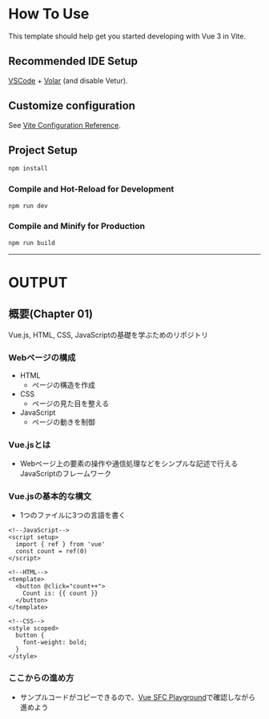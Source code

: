 # How To Use

This template should help get you started developing with Vue 3 in Vite.

## Recommended IDE Setup

[VSCode](https://code.visualstudio.com/) + [Volar](https://marketplace.visualstudio.com/items?itemName=Vue.volar) (and disable Vetur).

## Customize configuration

See [Vite Configuration Reference](https://vitejs.dev/config/).

## Project Setup

```sh
npm install
```

### Compile and Hot-Reload for Development

```sh
npm run dev
```

### Compile and Minify for Production

```sh
npm run build
```
---

# OUTPUT
## 概要(Chapter 01)
Vue.js, HTML, CSS, JavaScriptの基礎を学ぶためのリポジトリ

### Webページの構成
- HTML
  - ページの構造を作成
- CSS
    - ページの見た目を整える
- JavaScript
    - ページの動きを制御

### Vue.jsとは
- Webページ上の要素の操作や通信処理などをシンプルな記述で行えるJavaScriptのフレームワーク

### Vue.jsの基本的な構文
- 1つのファイルに3つの言語を書く

```vue
<!--JavaScript-->
<script setup>
  import { ref } from 'vue'
  const count = ref(0)
</script> 

<!--HTML-->
<template>
  <button @click="count++">
    Count is: {{ count }}
  </button>
</template>

<!--CSS-->
<style scoped>
  button {
    font-weight: bold;
  }
</style>
```
### ここからの進め方
- サンプルコードがコピーできるので、[Vue SFC Playground](https://play.vuejs.org/#eNp9kUFLwzAUx79KfJcqzA3R0+gGKgP1oKKCl1xG99ZlpklIXmah9Lv7krLqQXbr+//+L/2l7eDWuekhIsyhDJVXjkRAim4pjWqc9SQ64XErerH1thEFVwtppKmsCSSaUItF4ufFA2ptxaf1enNWXEhTzobj+CAeCBun14Q8CVHurpZdl5f7vpzxlFNlXCRxuGzsBvVCAnMJjMrZuA0ToMCv3qp6ug/WsHWXdiVUtnFKo39xpFhNwlxkktiazb6fckY+4uSYVzusvv7J96FNmYRXjwH9ASWMjNa+Rhrw6v0ZW34eIZtHze0T8A2D1TE5DrW7aDas/aeXbR/zt1em/girltCE46WSaGr2uS+B/8f9iav/6l5Pb/KeND30P7yHphw=)で確認しながら進めよう

